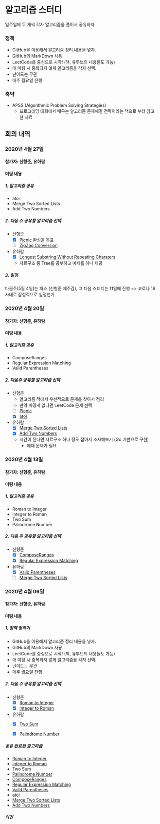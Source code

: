 # 알고리즘 스터디
일주일에 두 개씩 각자 알고리즘을 풀어서 공유하자

### 정책
  - GitHub을 이용해서 알고리즘 정리 내용을 넣자.
  - GitHub의 MarkDown 사용
  - LeetCode를 중심으로 시작! (책, 유투브의 내용들도 가능)
  - 매 미팅 시 중복되지 않게 알고리즘을 각자 선택.
  - 난이도는 무관
  - 매주 월요일 진행
### 축약
  - APSS (Algorithmic Problem Solving Strategies)
    - 프로그래밍 대회에서 배우는 알고리즘 문제해결 전략이라는 책으로 부터 참고한 자료
## 회의 내역
### 2020년 4월 27일
#### 참가자: 신형준, 유하람
#### 미팅 내용
##### 1. 알고리즘 공유
  - atoi
  - Merge Two Sorted Lists
  - Add Two Numbers
##### 2. 다음 주 공유할 알고리즘 선택
  - 신형준
    - [X] [Picnic](https://github.com/HyungJune/AlgorithmSelfStudy/blob/master/APSS/Picnic.md) 완성을 목표
    - [ ] [ZigZag Conversion](https://github.com/HyungJune/AlgorithmSelfStudy/blob/master/ZigZag%20Conversion.md)
  - 유하람
    - [X] [Longest Substring Without Repeating Charaters](https://github.com/HyungJune/AlgorithmSelfStudy/blob/master/Longest%20Substring%20Without%20Repeating%20Charaters.md)
    - 자료구조 중 Tree를 공부하고 예제를 하나 제공
##### 3. 일정
다음주(5월 4일)는 패스 (신형준 제주감), 그 다음 스터디는 11일에 진행
=> 코로나 19 사태로 잠정적으로 일정연기
### 2020년 4월 20일
#### 참가자: 신형준, 유하람
#### 미팅 내용
##### 1. 알고리즘 공유
  - ComposeRanges
  - Regular Expression Matching
  - Vaild Parentheses
##### 2. 다음주 공유할 알고리즘 선택
  - 신형준
    - 알고리즘 책에서 우선적으로 문제를 찾아서 정리
    - 만약 마땅게 없다면 LeetCode 문제 선택
    - [ ] [Picnic](https://github.com/HyungJune/AlgorithmSelfStudy/blob/master/APSS/Picnic.md)
    - [X] [atoi](https://github.com/HyungJune/AlgorithmSelfStudy/blob/master/atoi.md)
  - 유하람
    - [X] [Merge Two Sorted Lists](https://github.com/HyungJune/AlgorithmSelfStudy/blob/master/Merge%20Two%20Sorted%20Lists.md)
    - [X] [Add Two Numbers](https://github.com/HyungJune/AlgorithmSelfStudy/blob/master/Add%20Two%20Numbers.md)
    - 시간이 된다면 자료구조 하나 정도 잡아서 조사해보기 (Go 기반으로 구현)
      - 예제 문제가 필요
### 2020년 4월 13일
#### 참가자: 신형준, 유하람
#### 미팅 내용
##### 1. 알고리즘 공유
  - Roman to Integer
  - Integer to Roman
  - Two Sum
  - Palindrome Number
##### 2. 다음 주 공유할 알고리즘 선택
  - 신형준
    - [X] [ComposeRanges](https://github.com/HyungJune/AlgorithmSelfStudy/blob/master/ComposeRanges.md)
    - [X] [Regular Expression Matching](https://github.com/HyungJune/AlgorithmSelfStudy/blob/master/Regular%20Expression%20Matching.md)
  - 유하람
    - [X] [Vaild Parentheses](https://github.com/HyungJune/AlgorithmSelfStudy/blob/master/Valid%20Parentheses.md)
    - [ ] [Merge Two Sorted Lists](https://github.com/HyungJune/AlgorithmSelfStudy/blob/master/Merge%20Two%20Sorted%20Lists.md)
 
### 2020년 4월 06일
#### 참가자: 신형준, 유하람
#### 미팅 내용
##### 1. 정책 정하기
  - GitHub을 이용해서 알고리즘 정리 내용을 넣자.
  - GitHub의 MarkDown 사용
  - LeetCode를 중심으로 시작! (책, 유투브의 내용들도 가능)
  - 매 미팅 시 중복되지 않게 알고리즘을 각자 선택.
  - 난이도는 무관
  - 매주 월요일 진행
##### 2. 다음 주 공유할 알고리즘 선택
  - 신형준   
    - [X] [Roman to Integer](https://github.com/HyungJune/AlgorithmSelfStudy/blob/master/Roman%20to%20Integer.md)
    - [X] [Integer to Roman](https://github.com/HyungJune/AlgorithmSelfStudy/blob/master/Integer%20to%20Roman.md)
  - 유하람
    - [X] [Two Sum](https://github.com/HyungJune/AlgorithmSelfStudy/blob/master/Two%20Sum.md)
    - [X] [Palindrome Number](https://github.com/HyungJune/AlgorithmSelfStudy/blob/master/Palindrome%20Number.md)
    
    

##### 공유 완료된 알고리즘
  - [Roman to Integer](https://github.com/HyungJune/AlgorithmSelfStudy/blob/master/Roman%20to%20Integer.md)
  - [Integer to Roman](https://github.com/HyungJune/AlgorithmSelfStudy/blob/master/Integer%20to%20Roman.md)
  - [Two Sum](https://github.com/HyungJune/AlgorithmSelfStudy/blob/master/Two%20Sum.md)
  - [Palindrome Number](https://github.com/HyungJune/AlgorithmSelfStudy/blob/master/Palindrome%20Number.md)
  - [ComposeRanges](https://github.com/HyungJune/AlgorithmSelfStudy/blob/master/ComposeRanges.md)
  - [Regular Expression Matching](https://github.com/HyungJune/AlgorithmSelfStudy/blob/master/Regular%20Expression%20Matching.md)
  - [Vaild Parentheses](https://github.com/HyungJune/AlgorithmSelfStudy/blob/master/Valid%20Parentheses.md)
  - [atoi](https://github.com/HyungJune/AlgorithmSelfStudy/blob/master/atoi.md)
  - [Merge Two Sorted Lists](https://github.com/HyungJune/AlgorithmSelfStudy/blob/master/Merge%20Two%20Sorted%20Lists.md)
  - [Add Two Numbers](https://github.com/HyungJune/AlgorithmSelfStudy/blob/master/Add%20Two%20Numbers.md)
##### 의견
